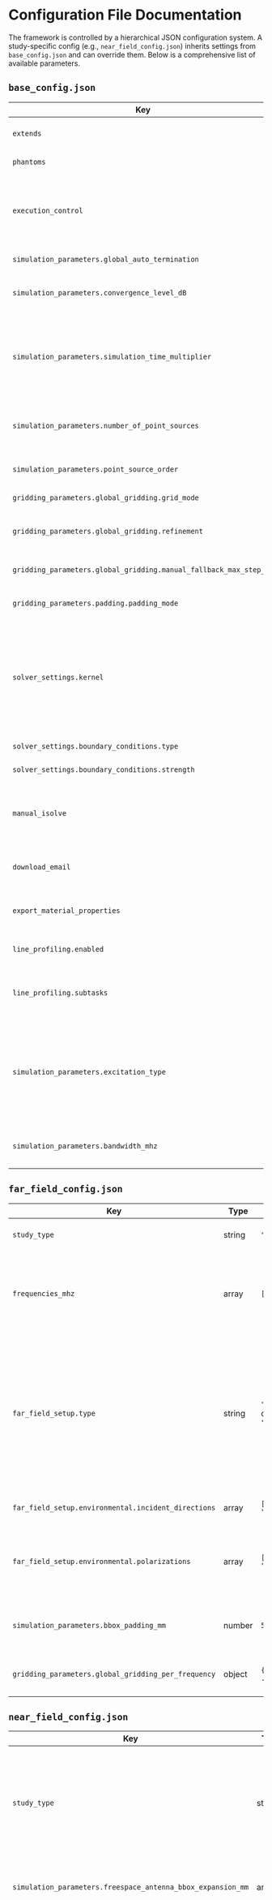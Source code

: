# Configuration File Documentation

The framework is controlled by a hierarchical JSON configuration system. A study-specific config (e.g., `near_field_config.json`) inherits settings from `base_config.json` and can override them. Below is a comprehensive list of available parameters.

## `base_config.json`

| Key | Type | Example Value | Description |
| --- | --- | --- | --- |
| `extends` | string | `"base_config.json"` | Specifies the parent configuration file to inherit from. |
| `phantoms` | array | `["thelonious"]` | List of virtual human phantoms. |
| `execution_control` | object | `{"do_setup": true, ...}` | Booleans (`do_setup`, `do_run`, `do_extract`) to control the main workflow stages. Allows re-running parts of a study, e.g., only extraction. |
| `simulation_parameters.global_auto_termination` | string | `"GlobalAutoTerminationUserDefined"` | Sets the FDTD solver's termination criteria. |
| `simulation_parameters.convergence_level_dB` | number | `-15` | If the termination is set to user defined, this is the convergence level in dB. |
| `simulation_parameters.simulation_time_multiplier` | number | `5` | To determine the simulation time, we compute the time it takes to traverse the longest diagonal at the speed of light, and multiply by this number. |
| `simulation_parameters.number_of_point_sources` | number | `8` | Number of point sensors to place at the simulation bounding box corners for field monitoring. |
| `simulation_parameters.point_source_order` | array | `["lower_left_bottom", ...]` | Defines the specific order and location of the point sensors. |
| `gridding_parameters.global_gridding.grid_mode` | string | `"automatic"` or `"manual"` | Sets the global gridding strategy. |
| `gridding_parameters.global_gridding.refinement` | string | `"AutoRefinementDefault"` | The refinement level for automatic gridding, from very fine to coarse. |
| `gridding_parameters.global_gridding.manual_fallback_max_step_mm` | number | `5.0` | Maximum grid step size if manual gridding is used. |
| `gridding_parameters.padding.padding_mode` | string | `"automatic"` or `"manual"` | Defines how padding is applied around the simulation domain. |
| `solver_settings.kernel` | string | `"Software"`, `"Acceleware"` or `"CUDA"` | Software disable the GPU (slow, but useful on a laptop). The latter two determine the GPU's handling of FDTD time updates. When using the GPU, must be `"Acceleware"` for near-field studies due to SIBC limitations in CUDA. |
| `solver_settings.boundary_conditions.type` | string | `"UpmlCpml"` | The type of boundary conditions to use. |
| `solver_settings.boundary_conditions.strength` | string | `"Medium"` | Strength of the boundary conditions. |
| `manual_isolve` | boolean | `true` | If `true`, runs the `iSolve.exe` solver directly instead of through Ares. This should always be true due to a bug with Ares. |
| `download_email` | string | `"example@email.com"` | Email address required by Sim4Life to download phantom models. |
| `export_material_properties` | boolean | `false` | If `true`, the framework will extract and save material properties from the simulation. |
| `line_profiling.enabled` | boolean | `false` | Enables detailed line-by-line profiling for specific functions. |
| `line_profiling.subtasks` | object | `{ "setup_simulation": ["src.setups.base_setup.BaseSetup._finalize_setup"] }` | A map of subtasks to a list of function paths (e.g. `"module.class.method"`) to be profiled. |
| `simulation_parameters.excitation_type` | string | `"Harmonic"` | The excitation type for the simulation. Usually everything is done harmonically at one frequency. Only for free-space antenna simulations is a Guassian frequency-sweep useful to determine resonances. |
| `simulation_parameters.bandwidth_mhz` | number | `50.0` | The bandwidth in MHz for the simulation. Only relevant for Gaussian simulations. |

## `far_field_config.json`

| Key | Type | Example Value | Description |
| --- | --- | --- | --- |
| `study_type` | string | `"far_field"` | For far-field studies, should always be set to far_field. |
| `frequencies_mhz` | array | `[450, 700, ...]` | Frequencies in MHz to simulate. Each one corresponds to one `.smash` file containting the various simulations with each direction/polarization. |
| `far_field_setup.type` | string | `"environmental"` or `"auto_induced"` | Defines the far-field "scenario". Environmental means the phantom is exposed to plane-waves from orthogonal directions. Auto-induced means the incident waves modulate the amplitudes and phases. For now, only far-field is implemented.  |
| `far_field_setup.environmental.incident_directions` | array | `["x_pos", "y_neg", ...]` | List of up to 12 plane wave incident directions. |
| `far_field_setup.environmental.polarizations` | array | `["theta", "phi"]` | Vertical (theta) or horizontal (phi) polarizations for each incident direction, based on spherical coordinates from the center. |
| `simulation_parameters.bbox_padding_mm` | number | `50` | Padding in mm to add to the phantom's bounding box to define the simulation domain. |
| `gridding_parameters.global_gridding_per_frequency` | object | `{"450": 8.021, ...}` | A mapping of frequency to a specific manual grid step size. |

## `near_field_config.json`

| Key | Type | Example Value | Description |
| --- | --- | --- | --- |
| `study_type` | string | `"near_field"` | For near-field *and free-space* studies, should always be set to near_field. To do a free-space study, set the phantom to `freespace`.|
| `simulation_parameters.freespace_antenna_bbox_expansion_mm` | array | `[20, 20, 20]` | Padding for free-space antenna simulations (no phantom). |
| `antenna_config` | object | `{ "700": { ... } }` | A dictionary where each key is a frequency. Contains all antenna-specific information for that frequency. For the GOLIAT project, these should remain unchanged to achieve comparisons with partners. |
| `antenna_config.{freq}.model_type` | string | `"PIFA"` or `"IFA"` | The type of antenna model, used to select specific setup logic. |
| `antenna_config.{freq}.source_name` | string | `"Lines 1"` | The name of the source entity within the antenna's CAD model. |
| `antenna_config.{freq}.materials` | object | `{ "Extrude 1": "Copper", ...}` | Maps component names in the CAD model to Sim4Life material names. |
| `antenna_config.{freq}.gridding` | object | `{ "automatic": [...], "manual": {...} }` | Defines gridding strategies for different parts of the antenna model. |
| `placement_scenarios` | object | `{ "front_of_eyes": { ... } }` | Defines device placements. Each key is a scenario name. These should also remain unchanged for the GOLIAT project as they are determined by the protocol. |
| `placement_scenarios.{name}.positions` | object | `{ "center": [0,0,0], ...}` | A set of relative positions for the placement scenario. |
| `placement_scenarios.{name}.orientations` | object | `{ "vertical": [], ...}` | A set of orientations to be applied at each position. |
| `phantoms.{name}.placements` | object | `{ "do_front_of_eyes": true, ...}` | Booleans to enable or disable specific placement scenarios for a given phantom. |
| `phantoms.{name}.distance_from_eye` | number | `200` | The separation distance in mm for the "front_of_eyes" placement. |
| `phantoms.{name}.distance_from_cheek` | number | `8` | The separation distance in mm for the "by_cheek" placement. |
| `phantoms.{name}.distance_from_belly` | number | `100` | The separation distance in mm for the "by_belly" placement. |